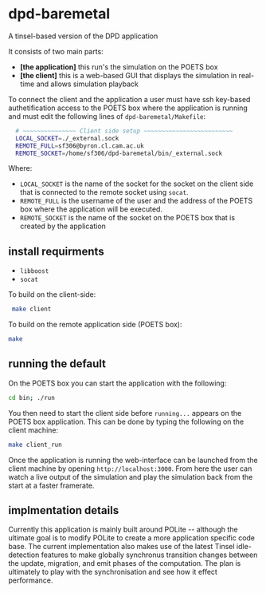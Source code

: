 # dpd-baremetal
A tinsel-based version of the DPD application

It consists of two main parts:
* __[the application]__ this run's the simulation on the POETS box
* __[the client]__ this is a web-based GUI that displays the simulation in real-time and allows simulation playback

To connect the client and the application a user must have ssh key-based authetification access to the POETS box where the application is running and must edit the following lines of `dpd-baremetal/Makefile`:

```bash
  # ~~~~~~~~~~~~~~~ Client side setup ~~~~~~~~~~~~~~~~~~~~~~~~~
  LOCAL_SOCKET=./_external.sock
  REMOTE_FULL=sf306@byron.cl.cam.ac.uk
  REMOTE_SOCKET=/home/sf306/dpd-baremetal/bin/_external.sock
```
Where:
* `LOCAL_SOCKET` is the name of the socket for the socket on the client side that is connected to the remote socket using `socat`.
* `REMOTE_FULL` is the username of the user and the address of the POETS box where the application will be executed.
* `REMOTE_SOCKET` is the name of the socket on the POETS box that is created by the application

## install requirments

* `libboost`
* `socat`

To build on the client-side:
```bash
 make client
```

To build on the remote application side (POETS box):
```bash
make
```

## running the default
On the POETS box you can start the application with the following:
```bash
cd bin; ./run
```

You then need to start the client side before `running...` appears on the POETS box application. This can be done by typing the following on the client machine:
```bash
make client_run
```

Once the application is running the web-interface can be launched from the client machine by opening `http://localhost:3000`. From here the user can watch a live output of the simulation and play the simulation back from the start at a faster framerate. 

## implmentation details

Currently this application is mainly built around POLite -- although the ultimate goal is to modify POLite to create a more application specific code base. The current implementation also makes use of the latest Tinsel idle-detection features to make globally synchronus transition changes between the update, migration, and emit phases of the computation. The plan is ultimately to play with the synchronisation and see how it effect performance.
